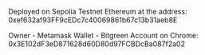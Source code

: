 Deployed on Sepolia Testnet Ethereum at the address:
0xef632af93FF9cEDc7c40069861b67c13b31aeb8E

Owner - Metamask Wallet - Bitgreen Account on Chrome: 
0x3E102dF3eD871628d60D80d97FCBDcBa087f2a02



